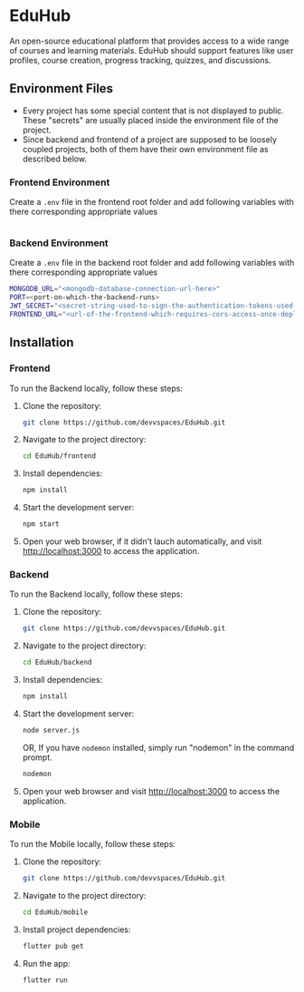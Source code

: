 # EduHub

An open-source educational platform that provides access to a wide range of courses and learning materials. EduHub should support features like user profiles, course creation, progress tracking, quizzes, and discussions.

## Environment Files

- Every project has some special content that is not displayed to public. These "secrets" are usually placed inside the environment file of the project.
- Since backend and frontend of a project are supposed to be loosely coupled projects, both of them have their own environment file as described below.

### Frontend Environment

Create a `.env` file in the frontend root folder and add following variables with there corresponding appropriate values

```bash
```

### Backend Environment

Create a `.env` file in the backend root folder and add following variables with there corresponding appropriate values

```bash
MONGODB_URL="<mongodb-database-connection-url-here>"
PORT=<port-on-which-the-backend-runs>
JWT_SECRET="<secret-string-used-to-sign-the-authentication-tokens-used-for-logged-in-users>"
FRONTEND_URL="<url-of-the-frontend-which-requires-cors-access-once-deployed>"
```

## Installation

### Frontend

To run the Backend locally, follow these steps:

1. Clone the repository:

    ```bash
    git clone https://github.com/devvspaces/EduHub.git
    ```

2. Navigate to the project directory:

    ```bash
    cd EduHub/frontend
    ```

3. Install dependencies:

    ```bash
    npm install
    ```

4. Start the development server:

    ```bash
    npm start
    ```

5. Open your web browser, if it didn't lauch automatically, and visit <http://localhost:3000> to access the application.

### Backend

To run the Backend locally, follow these steps:

1. Clone the repository:

    ```bash
    git clone https://github.com/devvspaces/EduHub.git
    ```

2. Navigate to the project directory:

    ```bash
    cd EduHub/backend
    ```

3. Install dependencies:

    ```bash
    npm install
    ```

4. Start the development server:

    ```bash
    node server.js
    ```

    OR, If you have `nodemon` installed, simply run "nodemon" in the command prompt.

    ```bash
    nodemon 
    ```

5. Open your web browser and visit <http://localhost:3000> to access the application.

### Mobile

To run the Mobile locally, follow these steps:

1. Clone the repository:

    ```bash
    git clone https://github.com/devvspaces/EduHub.git
    ```

2. Navigate to the project directory:

    ```bash
    cd EduHub/mobile
    ```

3. Install project dependencies:

    ```bash
    flutter pub get
    ```

4. Run the app:

    ```bash
    flutter run
    ```
